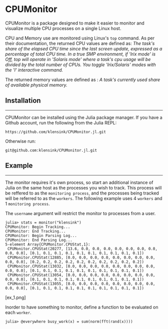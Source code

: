 # CPUMonitor

CPUMonitor is a package designed to make it easier to monitor and visualize multiple CPU processes on a single Linux host.

CPU and Memory use are monitored using Linux's `top` command. As per their documentation, the returned CPU values are defined as:
*The task's share of the elapsed CPU time since the last screen update, expressed as a percentage of total CPU time. In a true SMP environment, if 'Irix mode' is Off, top will operate in 'Solaris mode' where a task's cpu usage will be divided by the total number of CPUs. You toggle 'Irix/Solaris' modes with the 'I' interactive command.*

The returned memory values are defined as : *A task's currently used share of available physical memory.*

## Installation
-----

CPUMonitor can be installed using the Julia package manager. If you have a Github account, run the following from the Julia REPL:

    https://github.com/klensink/CPUMonitor.jl.git

Otherwise run:

    git@github.com:klensink/CPUMonitor.jl.git

## Example
-----

The monitor requires it's own process, so start an additional instance of Julia on the same host as the processes you wish to track. This process will be reffered to as the `monitoring process`, and the processes being tracked will be referred to as the `workers`. The following example uses 4 `workers` and 1 `monitoring process`.

The `username` argument will restrict the monitor to processes from a user.

    julia> stats = monitor("klensink")
    CPUMonitor: Begin Tracking...
    CPUMonitor: End Tracking...
    CPUMonitor: Begin Parsing Log...
    CPUMonitor: End Parsing Log...
    5-element Array{CPUMonitor.CPUStat,1}:
     CPUMonitor.CPUStat(20277, [13.6, 0.0, 0.0, 0.0, 0.0, 0.0, 0.0, 0.0, 0.0, 0.0], [0.1, 0.1, 0.1, 0.1, 0.1, 0.1, 0.1, 0.1, 0.1, 0.1])
     CPUMonitor.CPUStat(12885, [0.0, 0.0, 0.0, 0.0, 0.0, 0.0, 0.0, 0.0, 0.0, 0.0], [0.2, 0.2, 0.2, 0.2, 0.2, 0.2, 0.2, 0.2, 0.2, 0.2]) 
     CPUMonitor.CPUStat(13032, [0.0, 0.0, 0.0, 0.0, 0.0, 0.0, 0.0, 0.0, 0.0, 0.0], [0.1, 0.1, 0.1, 0.1, 0.1, 0.1, 0.1, 0.1, 0.1, 0.1]) 
     CPUMonitor.CPUStat(13054, [0.0, 0.0, 0.0, 0.0, 0.0, 0.0, 0.0, 0.0, 0.0, 0.0], [0.1, 0.1, 0.1, 0.1, 0.1, 0.1, 0.1, 0.1, 0.1, 0.1]) 
     CPUMonitor.CPUStat(13055, [0.0, 0.0, 0.0, 0.0, 0.0, 0.0, 0.0, 0.0, 0.0, 0.0], [0.1, 0.1, 0.1, 0.1, 0.1, 0.1, 0.1, 0.1, 0.1, 0.1]) 

[ex_1.png]

Inorder to have something to monitor, define a function to be evaluated on each `worker`.


    julia> @everywhere busy_work(x) = sum(norm(fft(rand(x))))










